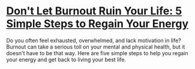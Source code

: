 
# [Don't Let Burnout Ruin Your Life: 5 Simple Steps to Regain Your Energy](https://www.mindhaste.com/t/burnout/dont-let-burnout-ruin-your-life-5-simple-steps-to-regain-your-energy-416)

Do you often feel exhausted, overwhelmed, and lack motivation in life? Burnout can take a serious toll on your mental and physical health, but it doesn't have to be that way. Here are five simple steps to help you regain your energy and get back to living your best life.
    